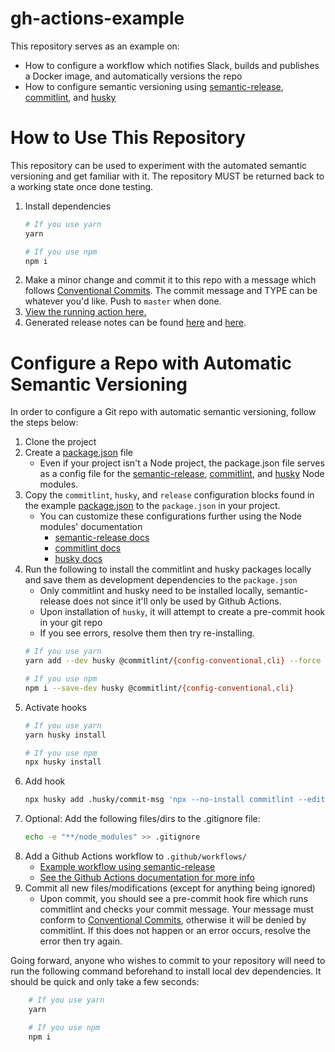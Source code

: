 # gh-actions-example
This repository serves as an example on:
* How to configure a workflow which notifies Slack, builds and publishes a Docker image, and automatically versions the repo
* How to configure semantic versioning using [semantic-release](https://github.com/semantic-release/semantic-release), [commitlint](https://github.com/conventional-changelog/commitlint), and [husky](https://github.com/typicode/husky)

# How to Use This Repository
This repository can be used to experiment with the automated semantic versioning and get familiar with it. The repository MUST be returned back to a working state once done testing.

1. Install dependencies
    ```bash
    # If you use yarn
    yarn

    # If you use npm
    npm i
    ```
1. Make a minor change and commit it to this repo with a message which follows [Conventional Commits](https://www.conventionalcommits.org/en/v1.0.0/#summary). The commit message and TYPE can be whatever you'd like. Push to `master` when done.
1. [View the running action here.](https://github.com/hirosystems/gh-actions-example/actions)
1. Generated release notes can be found [here](https://github.com/hirosystems/gh-actions-example/blob/main/CHANGELOG.md) and [here](https://github.com/hirosystems/gh-actions-example/releases).

# Configure a Repo with Automatic Semantic Versioning
In order to configure a Git repo with automatic semantic versioning, follow the steps below:

1. Clone the project
1. Create a [package.json](https://github.com/hirosystems/gh-actions-example/blob/main/package.json) file
    * Even if your project isn't a Node project, the package.json file serves as a config file for the [semantic-release](https://github.com/semantic-release/semantic-release), [commitlint](https://github.com/conventional-changelog/commitlint), and [husky](https://github.com/typicode/husky) Node modules.
1. Copy the `commitlint`, `husky`, and `release` configuration blocks found in the example [package.json](https://github.com/hirosystems/gh-actions-example/blob/main/package.json#L7-L44) to the `package.json` in your project.
    * You can customize these configurations further using the Node modules' documentation
        * [semantic-release docs](https://github.com/semantic-release/semantic-release/blob/master/docs/usage/configuration.md#configuration)
        * [commitlint docs](https://commitlint.js.org/#/guides-local-setup)
        * [husky docs](https://github.com/typicode/husky/blob/master/README.md)
1. Run the following to install the commitlint and husky packages locally and save them as development dependencies to the `package.json`
    * Only commitlint and husky need to be installed locally, semantic-release does not since it'll only be used by Github Actions.
    * Upon installation of `husky`, it will attempt to create a pre-commit hook in your git repo
    * If you see errors, resolve them then try re-installing.
    ```bash
    # If you use yarn
    yarn add --dev husky @commitlint/{config-conventional,cli} --force

    # If you use npm
    npm i --save-dev husky @commitlint/{config-conventional,cli}
    ```
1. Activate hooks
    ```bash
    # If you use yarn
    yarn husky install

    # If you use npm
    npx husky install
    ```
1. Add hook
    ```bash
    npx husky add .husky/commit-msg 'npx --no-install commitlint --edit'
    ```
1. Optional: Add the following files/dirs to the .gitignore file:
    ```bash
    echo -e "**/node_modules" >> .gitignore
    ```
1. Add a Github Actions workflow to `.github/workflows/`
    * [Example workflow using semantic-release](https://github.com/hirosystems/gh-actions-example/blob/main/.github/workflows/ci.yml)
    * [See the Github Actions documentation for more info](https://docs.github.com/en/actions)
1. Commit all new files/modifications (except for anything being ignored)
    * Upon commit, you should see a pre-commit hook fire which runs commitlint and checks your commit message. Your message must conform to [Conventional Commits](https://www.conventionalcommits.org/en/v1.0.0/#summary), otherwise it will be denied by commitlint. If this does not happen or an error occurs, resolve the error then try again.

Going forward, anyone who wishes to commit to your repository will need to run the following command beforehand to install local dev dependencies. It should be quick and only take a few seconds:
```bash
    # If you use yarn
    yarn

    # If you use npm
    npm i
```

